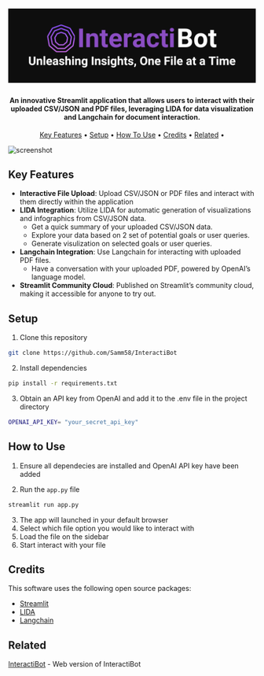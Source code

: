 
<h1 align="center">
  <br>
  <a href="http://www.amitmerchant.com/electron-markdownify"><img src="\resources\app_logo.png" alt="InteractiBot" width="600"></a>
</h1>

<h4 align="center">An innovative Streamlit application that allows users to interact with their uploaded CSV/JSON and PDF files, leveraging LIDA for data visualization and Langchain for document interaction.</h4>

<p align="center">
  <a href="#key-features">Key Features</a> •
  <a href="#setup">Setup</a> •
  <a href="#how-to-use">How To Use</a> •
  <a href="#credits">Credits</a> •
  <a href="#related">Related</a> •
</p>

![screenshot](https://raw.githubusercontent.com/amitmerchant1990/electron-markdownify/master/app/img/markdownify.gif)

## Key Features

* **Interactive File Upload**: Upload CSV/JSON or PDF files and interact with them directly within the application
* **LIDA Integration**: Utilize LIDA for automatic generation of visualizations and infographics from CSV/JSON data.
  - Get a quick summary of your uploaded CSV/JSON data.
  - Explore your data based on 2 set of potential goals or user queries.
  - Generate visulization on selected goals or user queries.
* **Langchain Integration**: Use Langchain for interacting with uploaded PDF files.
  - Have a conversation with your uploaded PDF, powered by OpenAI’s language model.
* **Streamlit Community Cloud**: Published on Streamlit’s community cloud, making it accessible for anyone to try out.

## Setup

1. Clone this repository
```bash
git clone https://github.com/Samm58/InteractiBot
```
2. Install dependencies
```bash
pip install -r requirements.txt
```

3. Obtain an API key from OpenAI and add it to the .env file in the project directory
```bash
OPENAI_API_KEY= "your_secret_api_key"
```

## How to Use

1. Ensure all dependecies are installed and OpenAI API key have been added
   
2. Run the `app.py` file
```bash
streamlit run app.py
```

3. The app will launched in your default browser
4. Select which file option you would like to interact with
5. Load the file on the sidebar
6. Start interact with your file

## Credits

This software uses the following open source packages:

- [Streamlit](https://streamlit.io/)
- [LIDA](https://microsoft.github.io/lida/)
- [Langchain](https://www.langchain.com/)

## Related

[InteractiBot](https://github.com/amitmerchant1990/markdownify-web) - Web version of InteractiBot

